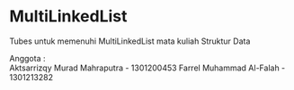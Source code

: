 # MultiLinkedList
Tubes untuk memenuhi MultiLinkedList mata kuliah Struktur Data

Anggota :       
Aktsarrizqy Murad Mahraputra - 1301200453
Farrel Muhammad Al-Falah - 1301213282
